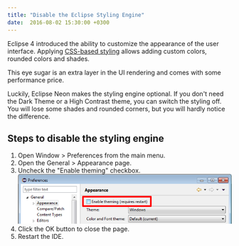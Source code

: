 ```yaml
---
title: "Disable the Eclipse Styling Engine"
date:  2016-08-02 15:30:00 +0300
---
```


Eclipse 4 introduced the ability to customize the appearance of the user interface. Applying [CSS-based styling](http://www.vogella.com/tutorials/Eclipse4CSS/article.html) allows adding custom colors, rounded colors and shades.

This eye sugar is an extra layer in the UI rendering and comes with some performance price.

Luckily, Eclipse Neon makes the styling engine optional. If you don't need the Dark Theme or a High Contrast theme, you can switch the styling off. You will lose some shades and rounded corners, but you will hardly notice the difference.

## Steps to disable the styling engine

1. Open Window > Preferences from the main menu.
2. Open the General > Appearance page.
3. Uncheck the "Enable theming" checkbox.
![Disable theming](/assets/disable-theming.png)
4. Click the OK button to close the page.
5. Restart the IDE.

